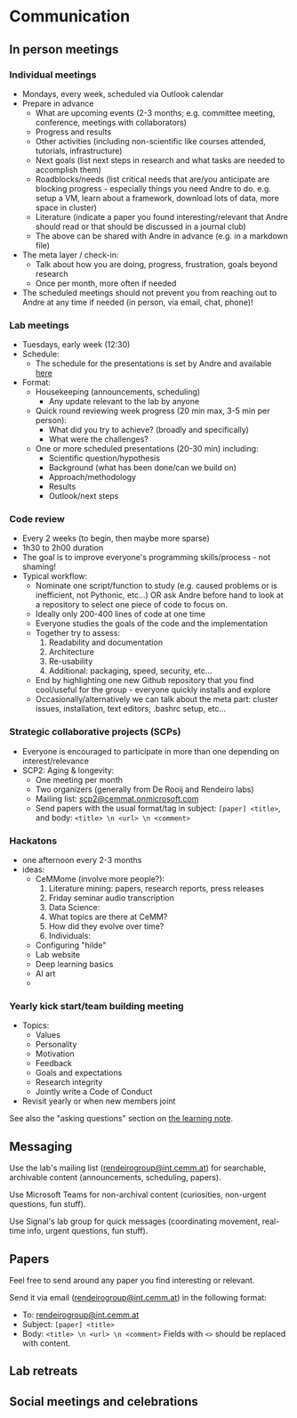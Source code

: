 # Communication

## In person meetings

### Individual meetings
 - Mondays, every week, scheduled via Outlook calendar
 - Prepare in advance
   - What are upcoming events (2-3 months; e.g. committee meeting, conference, meetings with collaborators)
   - Progress and results
   - Other activities (including non-scientific like courses attended, tutorials, infrastructure)
   - Next goals (list next steps in research and what tasks are needed to accomplish them)
   - Roadblocks/needs (list critical needs that are/you anticipate are blocking progress - especially things you need Andre to do. e.g. setup a VM, learn about a framework, download lots of data, more space in cluster)
   - Literature (indicate a paper you found interesting/relevant that Andre should read or that should be discussed in a journal club)
   - The above can be shared with Andre in advance (e.g. in a markdown file)
 - The meta layer / check-in:
   - Talk about how you are doing, progress, frustration, goals beyond research
   - Once per month, more often if needed
 - The scheduled meetings should not prevent you from reaching out to Andre at any time if needed (in person, via email, chat, phone)!

### Lab meetings
- Tuesdays, early week (12:30)
- Schedule:
  - The schedule for the presentations is set by Andre and available [here](https://cemmat.sharepoint.com/:x:/r/sites/rendeirolab/_layouts/15/Doc.aspx?sourcedoc=%7BCA81B64C-2577-459B-BCAB-89C6678B342B%7D)
- Format:
  - Housekeeping (announcements, scheduling)
    - Any update relevant to the lab by anyone
  - Quick round reviewing week progress (20 min max, 3-5 min per person):
    - What did you try to achieve? (broadly and specifically)
    - What were the challenges?
  - One or more scheduled presentations (20-30 min) including:
    - Scientific question/hypothesis
    - Background (what has been done/can we build on)
    - Approach/methodology
    - Results
    - Outlook/next steps

### Code review
- Every 2 weeks (to begin, then maybe more sparse)
- 1h30 to 2h00 duration
- The goal is to improve everyone's programming skills/process - not shaming!
- Typical workflow:
  - Nominate one script/function to study (e.g. caused problems or is inefficient, not Pythonic, etc...) OR ask Andre before hand to look at a repository to select one piece of code to focus on.
  - Ideally only 200-400 lines of code at one time
  - Everyone studies the goals of the code and the implementation
  - Together try to assess:
    1. Readability and documentation
    2. Architecture
    3. Re-usability
    4. Additional: packaging, speed, security, etc...
   - End by highlighting one new Github repository that you find cool/useful for the group - everyone quickly installs and explore
   - Occasionally/alternatively we can talk about the meta part: cluster issues, installation, text editors, .bashrc setup, etc...

### Strategic collaborative projects (SCPs)
- Everyone is encouraged to participate in more than one depending on interest/relevance
- SCP2: Aging & longevity:
  - One meeting per month
  - Two organizers (generally from De Rooij and Rendeiro labs)
  - Mailing list: scp2@cemmat.onmicrosoft.com
  - Send papers with the usual format/tag in subject: `[paper] <title>`, and body: `<title> \n <url> \n <comment>`

### Hackatons
- one afternoon every 2-3 months
- ideas:
  - CeMMome (involve more people?):
    1. Literature mining: papers, research reports, press releases
    2. Friday seminar audio transcription
    3. Data Science:
      1. What topics are there at CeMM?
      2. How did they evolve over time?
      3. Individuals:
   - Configuring "hilde"
   - Lab website
   - Deep learning basics
   - AI art
   - 

### Yearly kick start/team building meeting
- Topics:
  - Values
  - Personality
  - Motivation
  - Feedback
  - Goals and expectations
  - Research integrity
  - Jointly write a Code of Conduct
- Revisit yearly or when new members joint

See also the "asking questions" section on [the learning note](learning.md).

## Messaging

Use the lab's mailing list (rendeirogroup@int.cemm.at) for searchable, archivable content (announcements, scheduling, papers).

Use Microsoft Teams for non-archival content (curiosities, non-urgent questions, fun stuff).

Use Signal's lab group for quick messages (coordinating movement, real-time info, urgent questions, fun stuff).

## Papers

Feel free to send around any paper you find interesting or relevant.

Send it via email ([rendeirogroup@int.cemm.at](mailto:rendeirogroup@int.cemm.at)) in the following format:
 - To: [rendeirogroup@int.cemm.at](mailto:rendeirogroup@int.cemm.at)
 - Subject: `[paper] <title>`
 - Body:
    `<title> \n <url> \n <comment>`
Fields with `<>` should be replaced with content.
      
## Lab retreats

## Social meetings and celebrations
